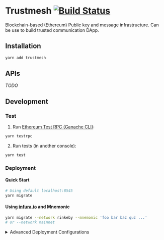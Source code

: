 # Trustmesh [![Build Status](https://travis-ci.org/keymesh/trustmesh.svg?branch=master)](https://travis-ci.org/keymesh/trustmesh)

Blockchain-based (Ethereum) Public key and message infrastructure. Can be use to build trusted communication DApp.

## Installation

```bash
yarn add trustmesh
```

## APIs

*TODO*

## Development

### Test

1. Run [Ethereum Test RPC (Ganache CLI)](https://github.com/trufflesuite/ganache-cli):

```bash
yarn testrpc
```

2. Run tests (in another console):

```bash
yarn test
```

### Deployment

#### Quick Start

```bash
# Using default localhost:8545
yarn migrate
```

#### Using [infura.io](https://infura.io/) and Mnemonic

```bash
yarn migrate --network rinkeby --mnemonic 'foo bar baz quz ...'
# or --network mainnet
```

<details>
  <summary>Advanced Deployment Configurations</summary>

  #### Command Line Options

  All options of `truffle migrate` (http://truffleframework.com/docs/advanced/commands#migrate) are supported.

  ```
    yarn migrate [options]

    Options:

      -h, --host       Ethereum node URL hostname
      -p, --port       Ethereum node URL port
      -m, --mnemonic   BIP32 HD wallet passphrase (Wallet client's passphrase, MetaMask's seed phrase)
      -i, --index      HD wallet index
      --useHttps       Use `https` instead of `http`
      --gas            Gas limit
      --gasPrice       Gas price
      --from           Address used during migrations
      
  ```

  #### Using `deploy.config.json`

  ```bash
  cp _deploy.config.json deploy.config.json
  ```
</details>

